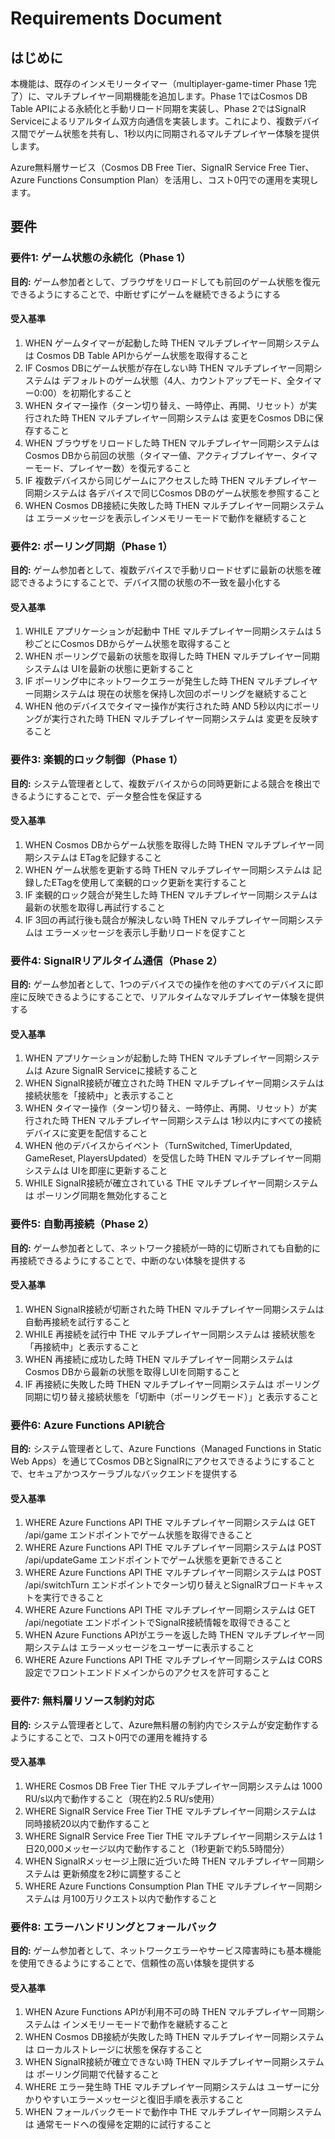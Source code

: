 # Requirements Document

## はじめに

本機能は、既存のインメモリータイマー（multiplayer-game-timer Phase 1完了）に、マルチプレイヤー同期機能を追加します。Phase 1ではCosmos DB Table APIによる永続化と手動リロード同期を実装し、Phase 2ではSignalR Serviceによるリアルタイム双方向通信を実装します。これにより、複数デバイス間でゲーム状態を共有し、1秒以内に同期されるマルチプレイヤー体験を提供します。

Azure無料層サービス（Cosmos DB Free Tier、SignalR Service Free Tier、Azure Functions Consumption Plan）を活用し、コスト0円での運用を実現します。

## 要件

### 要件1: ゲーム状態の永続化（Phase 1）
**目的:** ゲーム参加者として、ブラウザをリロードしても前回のゲーム状態を復元できるようにすることで、中断せずにゲームを継続できるようにする

#### 受入基準
1. WHEN ゲームタイマーが起動した時 THEN マルチプレイヤー同期システムは Cosmos DB Table APIからゲーム状態を取得すること
2. IF Cosmos DBにゲーム状態が存在しない時 THEN マルチプレイヤー同期システムは デフォルトのゲーム状態（4人、カウントアップモード、全タイマー0:00）を初期化すること
3. WHEN タイマー操作（ターン切り替え、一時停止、再開、リセット）が実行された時 THEN マルチプレイヤー同期システムは 変更をCosmos DBに保存すること
4. WHEN ブラウザをリロードした時 THEN マルチプレイヤー同期システムは Cosmos DBから前回の状態（タイマー値、アクティブプレイヤー、タイマーモード、プレイヤー数）を復元すること
5. IF 複数デバイスから同じゲームにアクセスした時 THEN マルチプレイヤー同期システムは 各デバイスで同じCosmos DBのゲーム状態を参照すること
6. WHEN Cosmos DB接続に失敗した時 THEN マルチプレイヤー同期システムは エラーメッセージを表示しインメモリーモードで動作を継続すること

### 要件2: ポーリング同期（Phase 1）
**目的:** ゲーム参加者として、複数デバイスで手動リロードせずに最新の状態を確認できるようにすることで、デバイス間の状態の不一致を最小化する

#### 受入基準
1. WHILE アプリケーションが起動中 THE マルチプレイヤー同期システムは 5秒ごとにCosmos DBからゲーム状態を取得すること
2. WHEN ポーリングで最新の状態を取得した時 THEN マルチプレイヤー同期システムは UIを最新の状態に更新すること
3. IF ポーリング中にネットワークエラーが発生した時 THEN マルチプレイヤー同期システムは 現在の状態を保持し次回のポーリングを継続すること
4. WHEN 他のデバイスでタイマー操作が実行された時 AND 5秒以内にポーリングが実行された時 THEN マルチプレイヤー同期システムは 変更を反映すること

### 要件3: 楽観的ロック制御（Phase 1）
**目的:** システム管理者として、複数デバイスからの同時更新による競合を検出できるようにすることで、データ整合性を保証する

#### 受入基準
1. WHEN Cosmos DBからゲーム状態を取得した時 THEN マルチプレイヤー同期システムは ETagを記録すること
2. WHEN ゲーム状態を更新する時 THEN マルチプレイヤー同期システムは 記録したETagを使用して楽観的ロック更新を実行すること
3. IF 楽観的ロック競合が発生した時 THEN マルチプレイヤー同期システムは 最新の状態を取得し再試行すること
4. IF 3回の再試行後も競合が解決しない時 THEN マルチプレイヤー同期システムは エラーメッセージを表示し手動リロードを促すこと

### 要件4: SignalRリアルタイム通信（Phase 2）
**目的:** ゲーム参加者として、1つのデバイスでの操作を他のすべてのデバイスに即座に反映できるようにすることで、リアルタイムなマルチプレイヤー体験を提供する

#### 受入基準
1. WHEN アプリケーションが起動した時 THEN マルチプレイヤー同期システムは Azure SignalR Serviceに接続すること
2. WHEN SignalR接続が確立された時 THEN マルチプレイヤー同期システムは 接続状態を「接続中」と表示すること
3. WHEN タイマー操作（ターン切り替え、一時停止、再開、リセット）が実行された時 THEN マルチプレイヤー同期システムは 1秒以内にすべての接続デバイスに変更を配信すること
4. WHEN 他のデバイスからイベント（TurnSwitched, TimerUpdated, GameReset, PlayersUpdated）を受信した時 THEN マルチプレイヤー同期システムは UIを即座に更新すること
5. WHILE SignalR接続が確立されている THE マルチプレイヤー同期システムは ポーリング同期を無効化すること

### 要件5: 自動再接続（Phase 2）
**目的:** ゲーム参加者として、ネットワーク接続が一時的に切断されても自動的に再接続できるようにすることで、中断のない体験を提供する

#### 受入基準
1. WHEN SignalR接続が切断された時 THEN マルチプレイヤー同期システムは 自動再接続を試行すること
2. WHILE 再接続を試行中 THE マルチプレイヤー同期システムは 接続状態を「再接続中」と表示すること
3. WHEN 再接続に成功した時 THEN マルチプレイヤー同期システムは Cosmos DBから最新の状態を取得しUIを同期すること
4. IF 再接続に失敗した時 THEN マルチプレイヤー同期システムは ポーリング同期に切り替え接続状態を「切断中（ポーリングモード）」と表示すること

### 要件6: Azure Functions API統合
**目的:** システム管理者として、Azure Functions（Managed Functions in Static Web Apps）を通じてCosmos DBとSignalRにアクセスできるようにすることで、セキュアかつスケーラブルなバックエンドを提供する

#### 受入基準
1. WHERE Azure Functions API THE マルチプレイヤー同期システムは GET /api/game エンドポイントでゲーム状態を取得できること
2. WHERE Azure Functions API THE マルチプレイヤー同期システムは POST /api/updateGame エンドポイントでゲーム状態を更新できること
3. WHERE Azure Functions API THE マルチプレイヤー同期システムは POST /api/switchTurn エンドポイントでターン切り替えとSignalRブロードキャストを実行できること
4. WHERE Azure Functions API THE マルチプレイヤー同期システムは GET /api/negotiate エンドポイントでSignalR接続情報を取得できること
5. WHEN Azure Functions APIがエラーを返した時 THEN マルチプレイヤー同期システムは エラーメッセージをユーザーに表示すること
6. WHERE Azure Functions API THE マルチプレイヤー同期システムは CORS設定でフロントエンドドメインからのアクセスを許可すること

### 要件7: 無料層リソース制約対応
**目的:** システム管理者として、Azure無料層の制約内でシステムが安定動作するようにすることで、コスト0円での運用を維持する

#### 受入基準
1. WHERE Cosmos DB Free Tier THE マルチプレイヤー同期システムは 1000 RU/s以内で動作すること（現在約2.5 RU/s使用）
2. WHERE SignalR Service Free Tier THE マルチプレイヤー同期システムは 同時接続20以内で動作すること
3. WHERE SignalR Service Free Tier THE マルチプレイヤー同期システムは 1日20,000メッセージ以内で動作すること（1秒更新で約5.5時間分）
4. WHEN SignalRメッセージ上限に近づいた時 THEN マルチプレイヤー同期システムは 更新頻度を2秒に調整すること
5. WHERE Azure Functions Consumption Plan THE マルチプレイヤー同期システムは 月100万リクエスト以内で動作すること

### 要件8: エラーハンドリングとフォールバック
**目的:** ゲーム参加者として、ネットワークエラーやサービス障害時にも基本機能を使用できるようにすることで、信頼性の高い体験を提供する

#### 受入基準
1. WHEN Azure Functions APIが利用不可の時 THEN マルチプレイヤー同期システムは インメモリーモードで動作を継続すること
2. WHEN Cosmos DB接続が失敗した時 THEN マルチプレイヤー同期システムは ローカルストレージに状態を保存すること
3. WHEN SignalR接続が確立できない時 THEN マルチプレイヤー同期システムは ポーリング同期で代替すること
4. WHERE エラー発生時 THE マルチプレイヤー同期システムは ユーザーに分かりやすいエラーメッセージと復旧手順を表示すること
5. WHEN フォールバックモードで動作中 THE マルチプレイヤー同期システムは 通常モードへの復帰を定期的に試行すること
